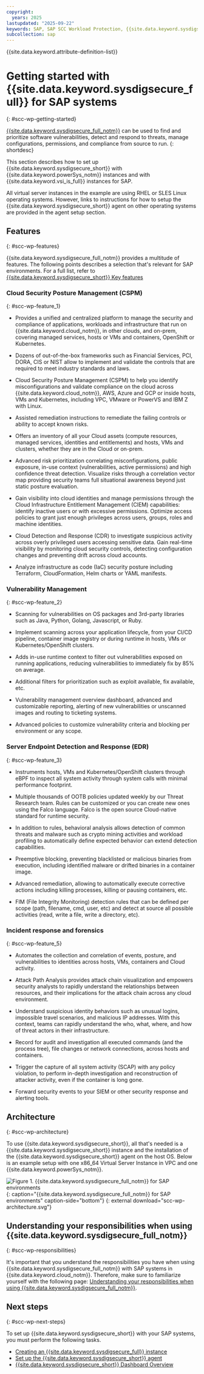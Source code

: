 ```yaml
---
copyright:
  years: 2025
lastupdated: "2025-09-22"
keywords: SAP, SAP SCC Workload Protection, {{site.data.keyword.sysdigsecure_full_notm}}, {{site.data.keyword.ibm_cloud_sap}}, SAP Workloads, SAP HANA
subcollection: sap
---
```


{{site.data.keyword.attribute-definition-list}}


# Getting started with {{site.data.keyword.sysdigsecure_full}} for SAP systems
{: #scc-wp-getting-started}

[{{site.data.keyword.sysdigsecure_full_notm}}](/docs/workload-protection?topic=workload-protection-getting-started) can be used to find and prioritize software vulnerabilities, detect and respond to threats, manage configurations, permissions, and compliance from source to run.
{: shortdesc}

This section describes how to set up {{site.data.keyword.sysdigsecure_short}} with {{site.data.keyword.powerSys_notm}} instances and with {{site.data.keyword.vsi_is_full}} instances for SAP.

All virtual server instances in the example are using RHEL or SLES Linux operating systems. However, links to instructions for how to setup the {{site.data.keyword.sysdigsecure_short}} agent on other operating systems are provided in the agent setup section.

## Features
{: #scc-wp-features}

{{site.data.keyword.sysdigsecure_full_notm}} provides a multitude of features. The following points describes a selection that's relevant for SAP environments. For a full list, refer to [{{site.data.keyword.sysdigsecure_short}} Key features](/docs/workload-protection?topic=workload-protection-key-features)

### Cloud Security Posture Management (CSPM)
{: #scc-wp-feature_1}

- Provides a unified and centralized platform to manage the security and compliance of applications, workloads and infrastructure that run on {{site.data.keyword.cloud_notm}}, in other clouds, and on-prem, covering managed services, hosts or VMs and containers, OpenShift or Kubernetes.

- Dozens of out-of-the-box frameworks such as Financial Services, PCI, DORA, CIS or NIST allow to implement and validate the controls that are required to meet industry standards and laws.

- Cloud Security Posture Management (CSPM) to help you identify misconfigurations and validate compliance on the cloud across {{site.data.keyword.cloud_notm}}, AWS, Azure and GCP or inside hosts, VMs and Kubernetes, including VPC, VMware or PowerVS and IBM Z with Linux.

- Assisted remediation instructions to remediate the failing controls or ability to accept known risks.

- Offers an inventory of all your Cloud assets (compute resources, managed services, identities and entitlements) and hosts, VMs and clusters, whether they are in the Cloud or on-prem.

- Advanced risk prioritization correlating misconfigurations, public exposure, in-use context (vulnerabilities, active permissions) and high confidence threat detection. Visualize risks through a correlation vector map providing security teams full situational awareness beyond just static posture evaluation.

- Gain visibility into cloud identities and manage permissions through the Cloud Infrastructure Entitlement Management (CIEM) capabilities: identify inactive users or with excessive permissions. Optimize access policies to grant just enough privileges across users, groups, roles and machine identities.

- Cloud Detection and Response (CDR) to investigate suspicious activity across overly privileged users accessing sensitive data. Gain real-time visibility by monitoring cloud security controls, detecting configuration changes and preventing drift across cloud accounts.

- Analyze infrastructure as code (IaC) security posture including Terraform, CloudFormation, Helm charts or YAML manifests.


### Vulnerability Management
{: #scc-wp-feature_2}

- Scanning for vulnerabilities on OS packages and 3rd-party libraries such as Java, Python, Golang, Javascript, or Ruby.

- Implement scanning across your application lifecycle, from your CI/CD pipeline, container image registry or during runtime in hosts, VMs or Kubernetes/OpenShift clusters.

- Adds in-use runtime context to filter out vulnerabilities exposed on running applications, reducing vulnerabilities to immediately fix by 85% on average.

- Additional filters for prioritization such as exploit available, fix available, etc.

- Vulnerability management overview dashboard, advanced and customizable reporting, alerting of new vulnerabilities or unscanned images and routing to ticketing systems.

- Advanced policies to customize vulnerability criteria and blocking per environment or any scope.


### Server Endpoint Detection and Response (EDR)
{: #scc-wp-feature_3}

- Instruments hosts, VMs and Kubernetes/OpenShift clusters through eBPF to inspect all system activity through system calls with minimal performance footprint.

- Multiple thousands of OOTB policies updated weekly by our Threat Research team. Rules can be customized or you can create new ones using the Falco language. Falco is the open source Cloud-native standard for runtime security.

- In addition to rules, behavioral analysis allows detection of common threats and malware such as crypto mining activities and workload profiling to automatically define expected behavior can extend detection capabilities.

- Preemptive blocking, preventing blacklisted or malicious binaries from execution, including identified malware or drifted binaries in a container image.

- Advanced remediation, allowing to automatically execute corrective actions including killing processes, killing or pausing containers, etc.

- FIM (File Integrity Monitoring) detection rules that can be defined per scope (path, filename, cmd, user, etc) and detect at source all possible activities (read, write a file, write a directory, etc).


### Incident response and forensics
{: #scc-wp-feature_5}

- Automates the collection and correlation of events, posture, and vulnerabilities to identities across hosts, VMs, containers and Cloud activity.

- Attack Path Analysis provides attack chain visualization and empowers security analysts to rapidly understand the relationships between resources, and their implications for the attack chain across any cloud environment.

- Understand suspicious identity behaviors such as unusual logins, impossible travel scenarios, and malicious IP addresses. With this context, teams can rapidly understand the who, what, where, and how of threat actors in their infrastructure.

- Record for audit and investigation all executed commands (and the process tree), file changes or network connections, across hosts and containers.

- Trigger the capture of all system activity (SCAP) with any policy violation, to perform in-depth investigation and reconstruction of attacker activity, even if the container is long gone.

- Forward security events to your SIEM or other security response and alerting tools.


## Architecture
{: #scc-wp-architecture}

To use {{site.data.keyword.sysdigsecure_short}}, all that's needed is a {{site.data.keyword.sysdigsecure_short}} instance and the installation of the {{site.data.keyword.sysdigsecure_short}} agent on the host OS. Below is an example setup with one x86_64 Virtual Server Instance in VPC and one {{site.data.keyword.powerSys_notm}}.

![Figure 1. {{site.data.keyword.sysdigsecure_full_notm}} for SAP environments](../images/scc-wp-architecture.svg "{{site.data.keyword.sysdigsecure_full_notm}} for SAP environments"){: caption="{{site.data.keyword.sysdigsecure_full_notm}} for SAP environments" caption-side="bottom"}
{: external download="scc-wp-architecture.svg"}


## Understanding your responsibilities when using {{site.data.keyword.sysdigsecure_full_notm}}
{: #scc-wp-responsibilities}

It's important that you understand the responsibilities you have when using {{site.data.keyword.sysdigsecure_full_notm}} with SAP systems in {{site.data.keyword.cloud_notm}}. Therefore, make sure to familiarize yourself with the following page: [Understanding your responsibilities when using {{site.data.keyword.sysdigsecure_full_notm}}](/docs/workload-protection?topic=workload-protection-shared-responsibilities).


## Next steps
{: #scc-wp-next-steps}

To set up {{site.data.keyword.sysdigsecure_short}} with your SAP systems, you must perform the following tasks.

* [Creating an {{site.data.keyword.sysdigsecure_full}} instance](/docs/sap?topic=sap-scc-wp-create-instance)
* [Set up the {{site.data.keyword.sysdigsecure_short}} agent](/docs/sap?topic=sap-scc-wp-agent-setup)
* [{{site.data.keyword.sysdigsecure_short}} Dashboard Overview](/docs/sap?topic=sap-scc-wp-dashboard-overview)

